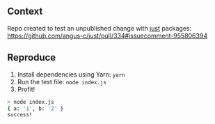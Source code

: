 ## Context

Repo created to test an unpublished change with [just](https://anguscroll.com/just/) packages: https://github.com/angus-c/just/pull/334#issuecomment-955806394

## Reproduce

1. Install dependencies using Yarn: `yarn`
2. Run the test file: `node index.js`
3. Profit!

```bash
> node index.js
{ a: '1', b: '2' }
success!
```
